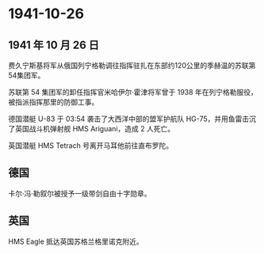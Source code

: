 # 1941-10-26

## 1941 年 10 月 26 日

费久宁斯基将军从俄国列宁格勒调往指挥驻扎在东部约120公里的季赫温的苏联第54集团军。

苏联第 54 集团军的卸任指挥官米哈伊尔·霍津将军曾于 1938
年在列宁格勒服役，被指派指挥那里的防御工事。

德国潜艇 U-83 于 03:54 袭击了大西洋中部的盟军护航队
HG-75，并用鱼雷击沉了英国战斗机弹射舰 HMS Ariguani，造成 2 人死亡。

英国潜艇 HMS Tetrach 号离开马耳他前往直布罗陀。

## 德国

卡尔·冯·勒叙尔被授予一级带剑自由十字勋章。

## 英国

HMS Eagle 抵达英国苏格兰格里诺克附近。

